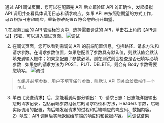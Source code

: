 通过 API 调试页面，您可以在配置完 API 后立即验证 API 的正确性，发起模拟 API 调用并查看具体调用日志和请求响应。如果 API 未按照您期望的方式工作，可以根据日志和响应，重新修改配置以符合您的设计期望。

1.在服务页面的 API 管理标签页中，选择需要调试的 API，单击右上角的【API调试】按钮，可以进入调试页面。
![调试](http://imgcache.tce.fsphere.cn/static/mc.qcloudimg.com/static/img/d158bddcf804dd5ed670572d776d5ada/image.png)

2. 在调试页面，您可以看到需调试 API 的前端配置信息，包括路径、请求方法和请求参数。在请求参数位置，如果您配置了参数具有默认值，则默认值会默认填充到输入框中；如果您配置了参数必填，则在测试前会检查是否已填写必填参数；如果您的请求方法为 POST、PUT、DELETE，则会有 Body 参数需要您填写。
![调试](http://imgcache.tce.fsphere.cn/static/mc.qcloudimg.com/static/img/9d95ca1579a8fefa2bb0f11be7b2355f/image.png)
> 如果非必填参数，用户不填写任何参数，则默认 API 网关会给后端传一个 null。

3. 单击【发送请求】后，您能看到两部分输出：
   1）请求日志：日志能详细输出您的请求记录，包括前端参数组装后的请求路径和方法，Headers 参数，后端实际调用的配置，向后端发起请求的过程和后端响应的响应码、数据内容。 
   2）响应：API 调用后实际返回给前端的响应码和数据内容。
![调试结果](http://imgcache.tce.fsphere.cn/static/mc.qcloudimg.com/static/img/e84bc7854788295b9fe0b05e8791d019/image.png)